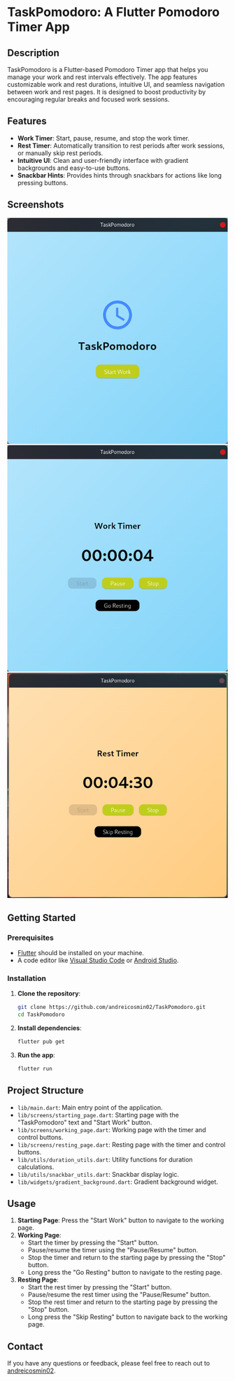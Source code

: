 # TaskPomodoro: A Flutter Pomodoro Timer App

## Description

TaskPomodoro is a Flutter-based Pomodoro Timer app that helps you manage your work and rest intervals effectively. The app features customizable work and rest durations, intuitive UI, and seamless navigation between work and rest pages. It is designed to boost productivity by encouraging regular breaks and focused work sessions.

## Features

- **Work Timer**: Start, pause, resume, and stop the work timer.
- **Rest Timer**: Automatically transition to rest periods after work sessions, or manually skip rest periods.
- **Intuitive UI**: Clean and user-friendly interface with gradient backgrounds and easy-to-use buttons.
- **Snackbar Hints**: Provides hints through snackbars for actions like long pressing buttons.

## Screenshots

![Starting Page](screenshots/starting_page.png)
![Working Page](screenshots/working_page.png)
![Resting Page](screenshots/resting_page.png)

## Getting Started

### Prerequisites

- [Flutter](https://flutter.dev/docs/get-started/install) should be installed on your machine.
- A code editor like [Visual Studio Code](https://code.visualstudio.com/) or [Android Studio](https://developer.android.com/studio).

### Installation

1. **Clone the repository**:
    ```sh
    git clone https://github.com/andreicosmin02/TaskPomodoro.git
    cd TaskPomodoro
    ```

2. **Install dependencies**:
    ```sh
    flutter pub get
    ```

3. **Run the app**:
    ```sh
    flutter run
    ```

## Project Structure

- `lib/main.dart`: Main entry point of the application.
- `lib/screens/starting_page.dart`: Starting page with the "TaskPomodoro" text and "Start Work" button.
- `lib/screens/working_page.dart`: Working page with the timer and control buttons.
- `lib/screens/resting_page.dart`: Resting page with the timer and control buttons.
- `lib/utils/duration_utils.dart`: Utility functions for duration calculations.
- `lib/utils/snackbar_utils.dart`: Snackbar display logic.
- `lib/widgets/gradient_background.dart`: Gradient background widget.

## Usage

1. **Starting Page**: Press the "Start Work" button to navigate to the working page.
2. **Working Page**: 
    - Start the timer by pressing the "Start" button.
    - Pause/resume the timer using the "Pause/Resume" button.
    - Stop the timer and return to the starting page by pressing the "Stop" button.
    - Long press the "Go Resting" button to navigate to the resting page.
3. **Resting Page**:
    - Start the rest timer by pressing the "Start" button.
    - Pause/resume the rest timer using the "Pause/Resume" button.
    - Stop the rest timer and return to the starting page by pressing the "Stop" button.
    - Long press the "Skip Resting" button to navigate back to the working page.



## Contact

If you have any questions or feedback, please feel free to reach out to [andreicosmin02](https://github.com/andreicosmin02).
